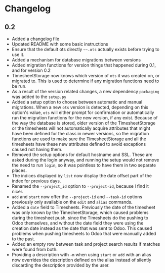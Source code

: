 # Changelog

## 0.2
* Added a changelog file
* Updated README with some basic instructions
* Ensure that the default ots directly `~~.ots` actually exists before trying to use it.
* Added a mechanism for database migrations between versions
* Added migration functions for version things that happened during 0.1, and for version 0.2
* TimesheetStorage now knows which version of `ots` it was created on, or migrated to. This is used to determine 
if any migration functions need to be run.
* As a result of the version related changes, a new dependency `packaging` was added to the `setup.py`
* Added a setup option to choose between automatic and manual migrations. When a new `ots` version is detected, 
depending on this option's value, `ots` will either prompt for confirmation or automatically run the migration functions 
for the new version, if any exist. Because of the way the database is stored, older version of the TimesheetStorage or the timesheets 
will not automatically acquire attributes that might have been defined for the class in newer versions, so the migration functions 
are used to make sure the TimesheetStorage and all the timesheets have these new attributes defined to avoid exceptions caused not having them.
* Removed the setup options for default hostname and SSL. These are asked during the login anyway, and running the setup would not 
remove the need to run `login`, so it was pointless to have them in two separate places.
* The indices displayed by `list` now display the date offset part of the index for previous days.
* Renamed the `--project_id` option to `--project-id`, because I find it nicer.
* `add` and `start` now offer the `--project-id` and `--task-id` options previously only available on the `edit` and `alias` commands.
* Added a `date` field to Timesheets. Previously the date of the timesheet was only known by the TimesheetStorage, which caused problems 
during the timesheet push, since the Timesheets do the pushing to Odoo themselves, and without the date field they were using the creation date 
instead as the date that was sent to Odoo. This caused problems when pushing timesheets to Odoo that were manually added to the past.
* Added an empty row between task and project search results if matches were found from both.
* Providing a description with `-m` when using `start` or `add` with an alias now overrides the description defined on the alias 
instead of silently discarding the description provided by the user. 
